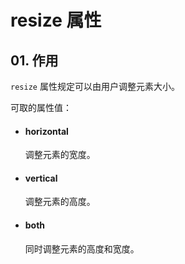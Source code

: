 # resize 属性

## 01. 作用
`resize` 属性规定可以由用户调整元素大小。

可取的属性值：
- #### horizontal
  调整元素的宽度。
- #### vertical
  调整元素的高度。
- #### both
  同时调整元素的高度和宽度。